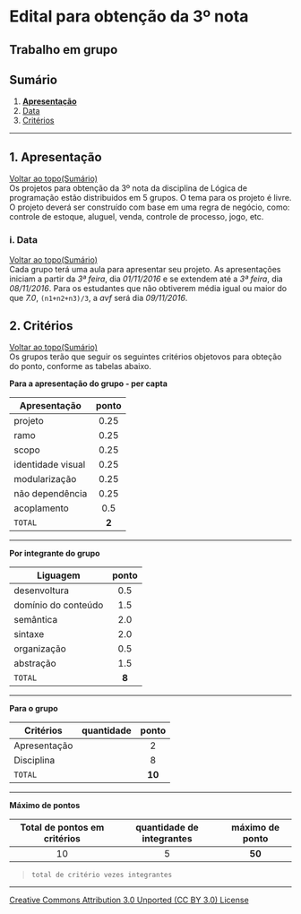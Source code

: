 # Edital para obtenção da 3º nota
## Trabalho em grupo  
## Sumário

1. **[Apresentação](#1-apresentação)**  
  1. [Data](#i-data)  
2. [Critérios](#2-critérios)  

---

## 1. Apresentação  
[Voltar ao topo(Sumário)](#sumário)  
Os projetos para obtenção da 3º nota da disciplina de Lógica de programação estão distribuidos em 5 grupos. O tema para os projeto é livre. O projeto deverá ser construído com base em uma regra de negócio, como: controle de estoque, aluguel, venda, controle de processo, jogo, etc.

###  i. Data  
[Voltar ao topo(Sumário)](#sumário)  
Cada grupo terá uma aula para apresentar seu projeto. As apresentações iniciam a partir da _3ª feira_, dia _01/11/2016_ e se extendem até a _3ª feira_, dia _08/11/2016_. Para os estudantes que não obtiverem média igual ou maior do que _7.0_, ```(n1+n2+n3)/3```, a _avf_ será dia _09/11/2016_.  

## 2. Critérios  
[Voltar ao topo(Sumário)](#sumário)  
Os grupos terão que seguir os seguintes critérios objetovos para obteção do ponto, conforme as tabelas abaixo.

**Para a apresentação do grupo - per capta**

|Apresentação      |ponto|
|------------------|:---:|
|projeto           |0.25 |
|ramo              |0.25 |
|scopo             |0.25 |
|identidade visual |0.25 |
|modularização     |0.25 |
|não dependência   |0.25 |
|acoplamento       |0.5  |
|`TOTAL`           |**2**|

---

**Por integrante do grupo**

|Liguagem          |ponto|
|------------------|:---:|
|desenvoltura      |0.5 |
|domínio do conteúdo |1.5 |
|semântica         |2.0 |
|sintaxe           |2.0 |
|organização       |0.5 |
|abstração         |1.5 |
|`TOTAL`           |**8**|

---

**Para o grupo**

|Critérios         |quantidade |ponto|
|------------------|:---------:|:---:|
|Apresentação      |           |2 |
|Disciplina        |           |8   |
|`TOTAL`           |           |**10**|

---

**Máximo de pontos**

|Total de pontos em critérios| quantidade de integrantes | máximo de ponto|
|:----------------:|:---------:|:---:|
|10                |5         |**50** |   
> `total de critério vezes integrantes`

---

[Creative Commons Attribution 3.0 Unported (CC BY 3.0) License](http://creativecommons.org/licenses/by/3.0/)
